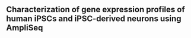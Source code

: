 ## Characterization of gene expression profiles of human iPSCs and iPSC-derived neurons using AmpliSeq
